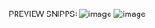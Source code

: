 PREVIEW SNIPPS:
![image](https://github.com/RasaIulian/Email/assets/99275349/a2f4f564-f58d-4c1c-bf78-732b2152d6b6)
![image](https://github.com/RasaIulian/Email/assets/99275349/7fca75c1-8e86-4bd5-8304-9c17f3924369)

